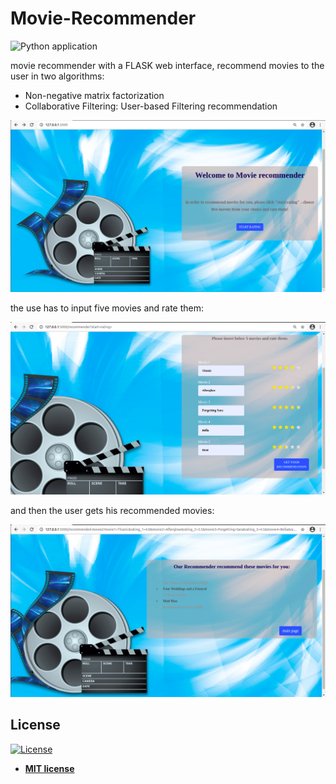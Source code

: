 # Movie-Recommender
![Python application](https://github.com/Wassouf289/Movie-Recommender/workflows/Python%20application/badge.svg)

movie recommender with a FLASK web interface, recommend movies to the user in two algorithms:
  - Non-negative matrix factorization
  - Collaborative Filtering: User-based Filtering recommendation

<img src="static/images/main_page.png" >

the use has to input five movies and rate them:

<img src="static/images/movies_rating.png" >

and then the user gets his recommended movies:

<img src="static/images/results.png" >




## License

[![License](http://img.shields.io/:license-mit-blue.svg?style=flat-square)](http://badges.mit-license.org)

- **[MIT license](http://opensource.org/licenses/mit-license.php)**

